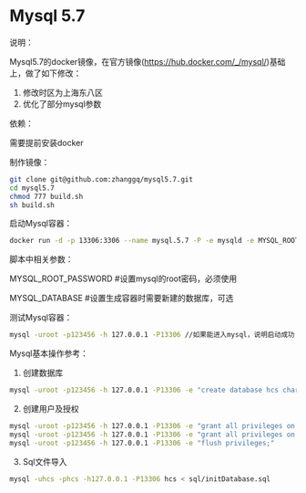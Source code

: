 ﻿# Mysql 5.7

说明：

Mysql5.7的docker镜像，在官方镜像(https://hub.docker.com/_/mysql/)基础上，做了如下修改：

1. 修改时区为上海东八区
2. 优化了部分mysql参数

依赖：

需要提前安装docker

制作镜像：

```Bash
git clone git@github.com:zhanggq/mysql5.7.git
cd mysql5.7
chmod 777 build.sh
sh build.sh
```

启动Mysql容器：

```Bash
docker run -d -p 13306:3306 --name mysql.5.7 -P -e mysqld -e MYSQL_ROOT_PASSWORD=123456 -e MYSQL_DATABASE=testDb mysql:5.7
```

脚本中相关参数：

MYSQL_ROOT_PASSWORD #设置mysql的root密码，必须使用

MYSQL_DATABASE      #设置生成容器时需要新建的数据库，可选

测试Mysql容器：

```Bash
mysql -uroot -p123456 -h 127.0.0.1 -P13306 //如果能进入mysql，说明启动成功
```

Mysql基本操作参考：

1. 创建数据库
```Bash
mysql -uroot -p123456 -h 127.0.0.1 -P13306 -e "create database hcs character set utf8 collate utf8_bin;"
```

2. 创建用户及授权
```Bash
mysql -uroot -p123456 -h 127.0.0.1 -P13306 -e "grant all privileges on *.* to hcs@localhost identified by 'hcs' with grant option;"
mysql -uroot -p123456 -h 127.0.0.1 -P13306 -e "grant all privileges on *.* to 'hcs'@'%' identified by 'hcs' with grant option;"
mysql -uroot -p123456 -h 127.0.0.1 -P13306 -e "flush privileges;"
```

3. Sql文件导入
```Bash
mysql -uhcs -phcs -h127.0.0.1 -P13306 hcs < sql/initDatabase.sql
```